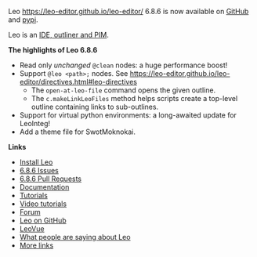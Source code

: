 Leo https://leo-editor.github.io/leo-editor/ 6.8.6 is now available on [GitHub](https://github.com/leo-editor/leo-editor/releases) and [pypi](https://pypi.org/project/leo/).

Leo is an [IDE, outliner and PIM](https://leo-editor.github.io/leo-editor/preface.html).

**The highlights of Leo 6.8.6**

- Read only *unchanged* `@clean` nodes: a huge performance boost!
- Support `@leo <path>;` nodes.
  See https://leo-editor.github.io/leo-editor/directives.html#leo-directives
  - The `open-at-leo-file` command opens the given outline.
  - The `c.makeLinkLeoFiles` method helps scripts create a top-level
    outline containing links to sub-outlines.
- Support for virtual python environments: a long-awaited update for LeoInteg!
- Add a theme file for SwotMoknokai.

**Links**

- [Install Leo](https://leo-editor.github.io/leo-editor/installing.html)
- [6.8.6 Issues](https://github.com/leo-editor/leo-editor/issues?q=is%3Aissue+milestone%3A6.8.6+)
- [6.8.6 Pull Requests](https://github.com/leo-editor/leo-editor/pulls?q=is%3Apr+milestone%3A6.8.6)
- [Documentation](https://leo-editor.github.io/leo-editor/leo_toc.html)
- [Tutorials](https://leo-editor.github.io/leo-editor/tutorial.html)
- [Video tutorials](https://leo-editor.github.io/leo-editor/screencasts.html)
- [Forum](https://groups.google.com/group/leo-editor)
- [Leo on GitHub](https://github.com/leo-editor/leo-editor)
- [LeoVue](https://github.com/kaleguy/leovue#leo-vue)
- [What people are saying about Leo](https://leo-editor.github.io/leo-editor/testimonials.html)
- [More links](https://leo-editor.github.io/leo-editor/leoLinks.html)
